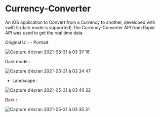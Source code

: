 # Currency-Converter
An iOS application to Convert from a Currency to another, developed with swift 5 (dark mode is supported)
The Currency-Converter API from Rapid API was used to get the real time data 


Original UI : - Portrait 

![Capture d’écran 2021-05-31 à 03 37 16](https://user-images.githubusercontent.com/51541884/120132510-5fccb700-c1c2-11eb-9c46-e6aedd51a879.png)

Dark mode : 

![Capture d’écran 2021-05-31 à 03 34 47](https://user-images.githubusercontent.com/51541884/120132521-64916b00-c1c2-11eb-9974-93938760d040.png)

- Landscape  : 

![Capture d’écran 2021-05-31 à 03 40 22](https://user-images.githubusercontent.com/51541884/120132644-a28e8f00-c1c2-11eb-83e2-ca9495ccf4df.png)

Dark : 


![Capture d’écran 2021-05-31 à 03 35 31](https://user-images.githubusercontent.com/51541884/120134773-c227b680-c1c6-11eb-98bd-1629c41313ca.png)




